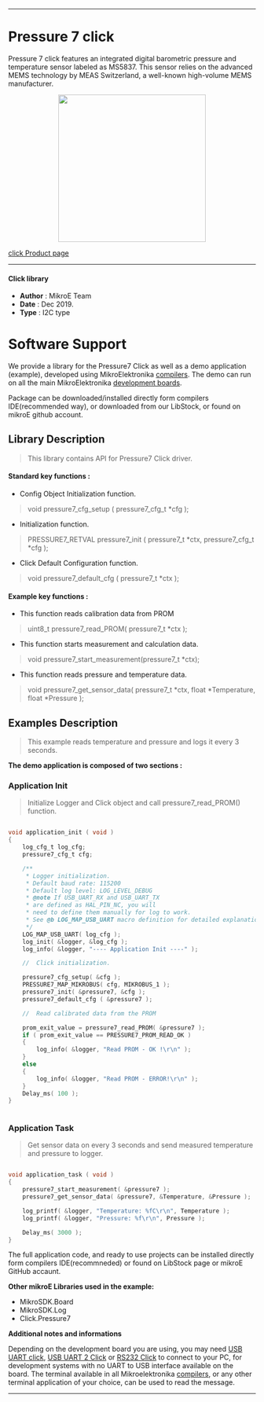 
---
# Pressure 7 click

Pressure 7 click features an integrated digital barometric pressure and temperature sensor labeled as MS5837. This sensor relies on the advanced MEMS technology by MEAS Switzerland, a well-known high-volume MEMS manufacturer.

<p align="center">
  <img src="https://download.mikroe.com/images/click_for_ide/pressure7_click.png" height=300px>
</p>

[click Product page](https://www.mikroe.com/pressure-7-click)

---


#### Click library 

- **Author**        : MikroE Team
- **Date**          : Dec 2019.
- **Type**          : I2C type


# Software Support

We provide a library for the Pressure7 Click 
as well as a demo application (example), developed using MikroElektronika 
[compilers](https://shop.mikroe.com/compilers). 
The demo can run on all the main MikroElektronika [development boards](https://shop.mikroe.com/development-boards).

Package can be downloaded/installed directly form compilers IDE(recommended way), or downloaded from our LibStock, or found on mikroE github account. 

## Library Description

> This library contains API for Pressure7 Click driver.

#### Standard key functions :

- Config Object Initialization function.
> void pressure7_cfg_setup ( pressure7_cfg_t *cfg ); 
 
- Initialization function.
> PRESSURE7_RETVAL pressure7_init ( pressure7_t *ctx, pressure7_cfg_t *cfg );

- Click Default Configuration function.
> void pressure7_default_cfg ( pressure7_t *ctx );


#### Example key functions :

- This function reads calibration data from PROM
> uint8_t pressure7_read_PROM( pressure7_t *ctx );
 
- This function starts measurement and calculation data.
> void pressure7_start_measurement(pressure7_t *ctx);

- This function reads pressure and temperature data.
> void pressure7_get_sensor_data( pressure7_t *ctx, float *Temperature, float *Pressure );

## Examples Description


> This example reads temperature and pressure and logs it every 3 seconds. 


**The demo application is composed of two sections :**

### Application Init 

> Initialize Logger and Click object and call pressure7_read_PROM() function.

```c

void application_init ( void )
{
    log_cfg_t log_cfg;
    pressure7_cfg_t cfg;

    /** 
     * Logger initialization.
     * Default baud rate: 115200
     * Default log level: LOG_LEVEL_DEBUG
     * @note If USB_UART_RX and USB_UART_TX 
     * are defined as HAL_PIN_NC, you will 
     * need to define them manually for log to work. 
     * See @b LOG_MAP_USB_UART macro definition for detailed explanation.
     */
    LOG_MAP_USB_UART( log_cfg );
    log_init( &logger, &log_cfg );
    log_info( &logger, "---- Application Init ----" );

    //  Click initialization.

    pressure7_cfg_setup( &cfg );
    PRESSURE7_MAP_MIKROBUS( cfg, MIKROBUS_1 );
    pressure7_init( &pressure7, &cfg );
    pressure7_default_cfg ( &pressure7 );

    //  Read calibrated data from the PROM

    prom_exit_value = pressure7_read_PROM( &pressure7 );
    if ( prom_exit_value == PRESSURE7_PROM_READ_OK )
    {
        log_info( &logger, "Read PROM - OK !\r\n" );
    }
    else
    {
        log_info( &logger, "Read PROM - ERROR!\r\n" );
    }
    Delay_ms( 100 );
}
  
```

### Application Task

> Get sensor data on every 3 seconds and send measured temperature and pressure to logger.

```c

void application_task ( void )
{
    pressure7_start_measurement( &pressure7 );
    pressure7_get_sensor_data( &pressure7, &Temperature, &Pressure );

    log_printf( &logger, "Temperature: %fC\r\n", Temperature );
    log_printf( &logger, "Pressure: %f\r\n", Pressure );

    Delay_ms( 3000 );
}

```


The full application code, and ready to use projects can be  installed directly form compilers IDE(recommneded) or found on LibStock page or mikroE GitHub accaunt.

**Other mikroE Libraries used in the example:** 

- MikroSDK.Board
- MikroSDK.Log
- Click.Pressure7

**Additional notes and informations**

Depending on the development board you are using, you may need 
[USB UART click](https://shop.mikroe.com/usb-uart-click), 
[USB UART 2 Click](https://shop.mikroe.com/usb-uart-2-click) or 
[RS232 Click](https://shop.mikroe.com/rs232-click) to connect to your PC, for 
development systems with no UART to USB interface available on the board. The 
terminal available in all Mikroelektronika 
[compilers](https://shop.mikroe.com/compilers), or any other terminal application 
of your choice, can be used to read the message.



---
